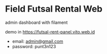 # Field Futsal Rental Web

admin dashboard with filament

demo in https://futsal-rent-panel.vito.web.id

- email: admin@gmail.com
- password: punt3n123
